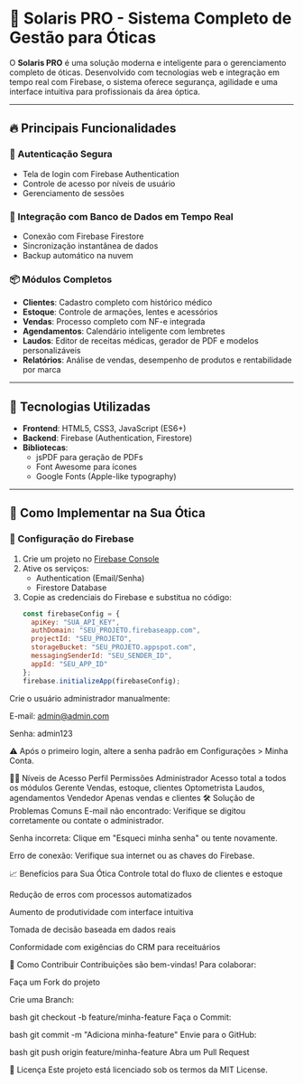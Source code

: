 # 🌟 Solaris PRO - Sistema Completo de Gestão para Óticas

O **Solaris PRO** é uma solução moderna e inteligente para o gerenciamento completo de óticas. Desenvolvido com tecnologias web e integração em tempo real com Firebase, o sistema oferece segurança, agilidade e uma interface intuitiva para profissionais da área óptica.

---

## 🔥 Principais Funcionalidades

### 🔐 Autenticação Segura
- Tela de login com Firebase Authentication
- Controle de acesso por níveis de usuário
- Gerenciamento de sessões

### 🔄 Integração com Banco de Dados em Tempo Real
- Conexão com Firebase Firestore
- Sincronização instantânea de dados
- Backup automático na nuvem

### 📦 Módulos Completos
- **Clientes**: Cadastro completo com histórico médico
- **Estoque**: Controle de armações, lentes e acessórios
- **Vendas**: Processo completo com NF-e integrada
- **Agendamentos**: Calendário inteligente com lembretes
- **Laudos**: Editor de receitas médicas, gerador de PDF e modelos personalizáveis
- **Relatórios**: Análise de vendas, desempenho de produtos e rentabilidade por marca

---

## 🧠 Tecnologias Utilizadas

- **Frontend**: HTML5, CSS3, JavaScript (ES6+)
- **Backend**: Firebase (Authentication, Firestore)
- **Bibliotecas**:
  - jsPDF para geração de PDFs
  - Font Awesome para ícones
  - Google Fonts (Apple-like typography)

---

## 🚀 Como Implementar na Sua Ótica

### 🔧 Configuração do Firebase

1. Crie um projeto no [Firebase Console](https://console.firebase.google.com)
2. Ative os serviços:
   - Authentication (Email/Senha)
   - Firestore Database
3. Copie as credenciais do Firebase e substitua no código:
   ```javascript
   const firebaseConfig = {
     apiKey: "SUA_API_KEY",
     authDomain: "SEU_PROJETO.firebaseapp.com",
     projectId: "SEU_PROJETO",
     storageBucket: "SEU_PROJETO.appspot.com",
     messagingSenderId: "SEU_SENDER_ID",
     appId: "SEU_APP_ID"
   };
   firebase.initializeApp(firebaseConfig);
Crie o usuário administrador manualmente:

E-mail: admin@admin.com

Senha: admin123

⚠️ Após o primeiro login, altere a senha padrão em Configurações > Minha Conta.

👨‍💼 Níveis de Acesso
Perfil	Permissões
Administrador	Acesso total a todos os módulos
Gerente	Vendas, estoque, clientes
Optometrista	Laudos, agendamentos
Vendedor	Apenas vendas e clientes
🛠️ Solução de Problemas Comuns
E-mail não encontrado: Verifique se digitou corretamente ou contate o administrador.

Senha incorreta: Clique em "Esqueci minha senha" ou tente novamente.

Erro de conexão: Verifique sua internet ou as chaves do Firebase.

📈 Benefícios para Sua Ótica
Controle total do fluxo de clientes e estoque

Redução de erros com processos automatizados

Aumento de produtividade com interface intuitiva

Tomada de decisão baseada em dados reais

Conformidade com exigências do CRM para receituários

🤝 Como Contribuir
Contribuições são bem-vindas! Para colaborar:

Faça um Fork do projeto

Crie uma Branch:

bash
git checkout -b feature/minha-feature
Faça o Commit:

bash
git commit -m "Adiciona minha-feature"
Envie para o GitHub:

bash
git push origin feature/minha-feature
Abra um Pull Request

📄 Licença
Este projeto está licenciado sob os termos da MIT License.
